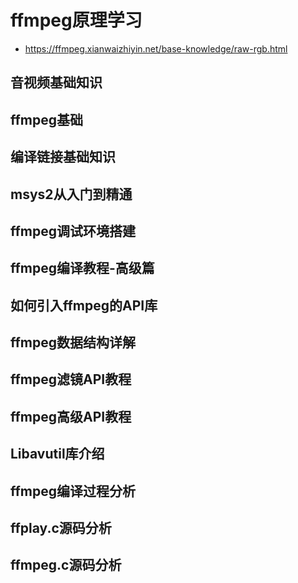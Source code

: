 # ffmpeg原理学习
- https://ffmpeg.xianwaizhiyin.net/base-knowledge/raw-rgb.html
## 音视频基础知识
## ffmpeg基础
## 编译链接基础知识
## msys2从入门到精通
## ffmpeg调试环境搭建
## ffmpeg编译教程-高级篇
## 如何引入ffmpeg的API库
## ffmpeg数据结构详解
## ffmpeg滤镜API教程
## ffmpeg高级API教程
## Libavutil库介绍
## ffmpeg编译过程分析
## ffplay.c源码分析
## ffmpeg.c源码分析
